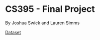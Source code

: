 # CS395 - Final Project

By Joshua Swick and Lauren Simms

[Dataset](https://archive.ics.uci.edu/ml/datasets/Census+Income)
